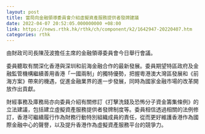 ```yaml
---
layout: post
title: 當局向金融領導委員會介紹虛擬資產服務提供者發牌建議
date: 2022-04-07 20:52:05.000000000 +08:00
link: https://news.rthk.hk/rthk/ch/component/k2/1642947-20220407.htm
categories: rthk
---
```


由財政司司長陳茂波擔任主席的金融領導委員會今日舉行會議。

委員聽取有關深化香港與深圳和前海金融合作的最新發展。委員期望特區政府及金融監管機構繼續善用香港「一國兩制」的獨特優勢，把握粵港澳大灣區發展和《前海方案》帶來的機遇，促進金融業界的進一步發展，同時為國家金融市場的改革開放作出貢獻。

財經事務及庫務局亦向委員介紹有關修訂《打擊洗錢及恐怖分子資金籌集條例》的立法建議，包括建立虛擬資產服務提供者發牌制度等。委員相信透過相關的法例修訂，香港可繼續履行作為財務行動特別組織成員的責任，從而更好維護香港作為國際金融中心的聲譽，以及提升香港作為虛擬資產服務平台的競爭力。
